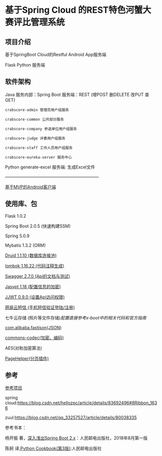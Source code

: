 #  基于Spring Cloud 的REST特色河蟹大赛评比管理系统

## 项目介绍
基于SpringBoot Cloud的Restful Android App服务端

Flask Python 服务端

## 软件架构

Java 服务内部：Spring Boot 服务端：REST (增POST 删DELETE 改PUT 查GET)

    crabscore-admin 管理员用户组服务
    
    crabscore-common 公共部分服务
    
    crabscore-company 参选单位用户组服务
    
    crabscore-judge 评委用户组服务
    
    crabscore-staff 工作人员用户组服务
    
    crabscore-eureka-server 服务中心

Python generate-excel 服务端: 生成Excel文件

——————————————————————

[基于MVP的Android客户端](https://gitee.com/spencercjh/CrabScore2)

## 使用库、包

Flask 1.0.2

Spring Boot 2.0.5 (快速构建SSM)

Spring 5.0.9 

Mybatis 1.3.2 (ORM)

[Druid 1.1.10 (数据库连接池)](https://blog.csdn.net/saytime/article/details/78963121)

[lombok 1.16.22 (代码注释生成)](https://blog.csdn.net/motui/article/details/79012846)

[Swagger 2.7.0 (Api的文档与测试)](https://blog.csdn.net/sanyaoxu_2/article/details/80555328)

[Jasypt 1.18 (配置信息的加密)](https://my.oschina.net/ChinaHaoYuFei/blog/1606360)

[JJWT 0.9.0 (设置Api访问权限)](https://blog.csdn.net/qq_37636695/article/details/79265711)

[网易云短信 (手机短信验证登陆/注册)](https://dev.yunxin.163.com/docs/product/%E7%9F%AD%E4%BF%A1/%E7%9F%AD%E4%BF%A1%E6%8E%A5%E5%85%A5%E7%A4%BA%E4%BE%8B)

七牛云存储 (照片等文件存储)_配置直接参考x-boot中的相关代码和官方指南_

[com.alibaba.fastjson(JSON)](https://www.cnblogs.com/cdf-opensource-007/p/7106018.html)

[commons-codec(加密、编码)](https://blog.csdn.net/yaomingyang/article/details/80653593)

AES(对称加密算法)

[PageHelper(分页插件)](https://blog.csdn.net/qq_36952874/article/details/80986945)

## 参考 
[参考项目](https://gitee.com/Exrick/x-boot)

spring cloud:https://blog.csdn.net/hellozpc/article/details/83692496#8Ribbon_1636

zuul:https://blog.csdn.net/qq_33257527/article/details/80038335

参考书本：

杨开振 著，[深入浅出Spring Boot 2.x](https://item.jd.com/12403128.html)：人民邮电出版社，2018年8月第一版 

陈舸 译,[Python Cookbook(第3版)](https://item.jd.com/11681561.html):人民邮电出版社
